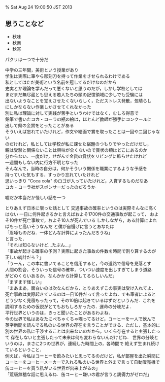 % Sat Aug 24 19:00:50 JST 2013

## 思うことなど

- 秋味
- 秋楽
- 秋宵

パクリは一つで十分だ

中学の三年間，美術という授業があり  
学生は実際に筆やら彫刻刀を持って作業をさせられるわけである  
私としてはただ美術という名前を冠してるだけなのだから  
史実とか理論を学んだって悪くないと思うのだが，しかし学校としては  
まだまだ無尽蔵とも思える若人たちの頭の記憶領域に少しでも受験には  
出ないようなことを覚えさせたくないらしく，ただストレス発散，気晴らし  
にしかならない作業しかさせてくれなかった  
別に私は理論に対して実践が苦手というわけではなく，むしろ得意で  
鉛筆で書いたコカ・コーラの瓶の絵は，ほとんど教師が勝手にコンクールに  
出して県の金賞をとったことがある  
そういえば忘れていたけれど，作文や絵画で賞を取ったことは一回や二回じゃない  
のだけれど，私としては学校が私に課せた宿題のつもりでやっただけだし，  
親は受験と関係ないことは興味が全くないので賞状の類はどこにあるのか  
分からない．一度だけ，せがんで金賞の賞状をリビングに飾らせたけれど  
一週間もしない内に行方不明となった  
そんなんで，当時の自分は，何かそういう関係を職業にするような予感を  
持っていた気もする．すっかり忘れていたけれど  
思いっきり "Coca cola" のロゴが入っていたけれど，入賞するものだなあ  
コカ・コーラ社がスポンサーだったのだろうか

嘘だか本当だか怪しい話を一つ

とりあえず日本に限った話として
交通事故の確率というのは実際そんなに高くはない
一日に何件起きるかと言えばおよそ1700件の交通事故が起こって，
およそ10件が死亡事故で，およそ10人が死んでいる
しかしながら，ある計算によればもっと高いそうなんだ
と僕が自慢げに言うとあなたは  
「眉唾ものだね．一体どんな計算によったんだろうね」  
と言った．  
「それは知らないけど…たぶん…」  
「事故が起きる確率の予測？実際に起きた事故の件数を時間で割り算するのが  
正しい統計だろ？」  
「うーん，この本に書いてることを信用すると，今の道路で信号を見落とす  
人間の割合，そういった信号の確率，ついつい速度を出しすぎてしまう道路  
がどのくらいあるか，なんかから計算してるらしいんだ」  
「ますます怪しい」  
「まあまあ，面白いのは次なんだから，とりあえずこの事実は受け入れてよ．  
死亡事故は実際起きているのは一日10件だって言ったよね．でも筆者によると  
どう少なく見積もったって，その10倍は起きているはずだというんだ．これを  
説明するための仮説がとてもおもしろかったの．運命の分岐だよ．  
平行世界というのは，きっと聞いたことがあるわよね．  
今の世界で私はあなたにぺちゃくちゃ喋ってるけど，コーヒーを一人で飲んで
英字新聞を読んでる私のいる世界の存在を言うことができる．ただし，基本的に
別の世界の私に干渉することは出来ないのだから，いくら存在すると主張したって
存在しないと主張したって未来は何も変わらないんだけどね．
世界の分岐というのは，まさに2つの世界が，連続した時間上の，各時間で
絶えず生まれ続けているということ．  
例えば，今私はコーヒーを飲みたいと思ってるのだけど，私が部屋を出た瞬間に  
コーヒーをコーヒーメーカーで入れる私のいる世界と外まで言って自動販売機で  
缶コーヒーを買う私がいる世界が出来上がるの」  
「荒唐無稽な話に思えるね．缶コーヒー嫌いの君が言うと説得力がゼロだ」

